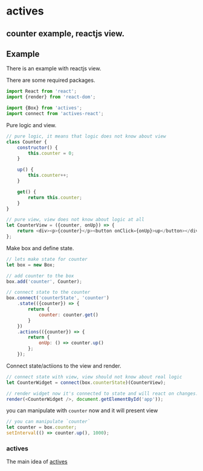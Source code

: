# actives
## counter example, reactjs view.


## Example
There is an example with reactjs view.

There are some required packages.
```javascript
import React from 'react';
import {render} from 'react-dom';

import {Box} from 'actives';
import connect from 'actives-react';
```
Pure logic and view.
```javascript
// pure logic, it means that logic does not know about view
class Counter {
    constructor() {
        this.counter = 0;
    }

    up() {
        this.counter++;
    }

    get() {
        return this.counter;
    }
}

// pure view, view does not know about logic at all
let CounterView = ({counter, onUp}) => {
    return <div><p>{counter}</p><button onClick={onUp}>up</button></div>
};
```

Make box and define state.
```javascript
// lets make state for counter
let box = new Box;

// add counter to the box
box.add('counter', Counter);

// connect state to the counter
box.connect('counterState', 'counter')
    .state(({counter}) => {
        return {
            counter: counter.get()
        }
    })
    .actions(({counter}) => {
        return {
            onUp: () => counter.up()
        };
    });
```

Connect state/actiions to the view and render.
```javascript
// connect state with view, view should not know about real logic
let CounterWidget = connect(box.counterState)(CounterView);

// render widget now it's connected to state and will react on changes.
render(<CounterWidget />, document.getElementById('app'));
```
you can manipulate with `counter` now and it will present view
```javascript
// you can manipulate `counter`
let counter = box.counter;
setInterval(() => counter.up(), 1000);
```


### actives
The main idea of [actives](https://github.com/slavahatnuke/actives)
